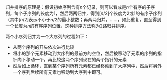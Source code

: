 归并排序的原理是：假设初始序列含有$n$个记录，则可以看成是$n$个有序的子序列，每个子序列的长度为1，然后两两归并，得到$[n/2]$个长度为2或1的有序子序列（其中$[n/2]$表示不小于$n/2$的最小整数；再两两归并，……，如此重复，直至得到一个长度为$n$的有序序列位置，这种排序方法称为2路归并排序。

两个小序列归并为一个大序列的过程如下：

- 从两个序列的开头依次进行比较
- 将小的那个元素移动到大序列的最前方的空位，然后被移动了元素的序列的指针向下移动一个，再比较这两个序列现在的两个指针的元素
- 然后如上循环，直到某个序列所有元素都已经移动到了大序列中，然后将另外一个序列后续所有元素也移动到大序列中即可。
